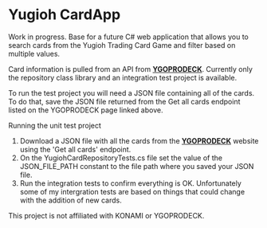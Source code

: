 # Yugioh CardApp

Work in progress. Base for a future C# web application that allows you to search cards from the Yugioh Trading Card Game and filter based on multiple values.

Card information is pulled from an API from **[YGOPRODECK](https://db.ygoprodeck.com/api-guide/)**. Currently only the repository class library and an integration test project is available.

To run the test project you will need a JSON file containing all of the cards. To do that, save the JSON file returned from the Get all cards endpoint listed on the YGOPRODECK page linked above.

Running the unit test project
1. Download a JSON file with all the cards from the **[YGOPRODECK](https://db.ygoprodeck.com/api-guide/)** website using the 'Get all cards' endpoint.
2. On the YugiohCardRepositoryTests.cs file set the value of the JSON_FILE_PATH constant to the file path where you saved your JSON file.
3. Run the integration tests to confirm everything is OK. Unfortunately some of my intergration tests are based on things that could change with the addition of new cards.

This project is not affiliated with KONAMI or YGOPRODECK.